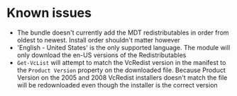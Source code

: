 # Known issues

* The bundle doesn't currently add the MDT redistributables in order from oldest to newest. Install order shouldn't matter however
* 'English - United States' is the only supported language. The module will only download the en-US versions of the Redistributables
* `Get-VcList` will attempt to match the VcRedist version in the manifest to the `Product Version` property on the downloaded file. Because Product Version on the 2005 and 2008 VcRedist installers doesn't match the file will be redownloaded even though the installer is the correct version
